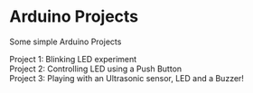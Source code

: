 # Arduino Projects

Some simple Arduino Projects

Project 1: Blinking LED experiment    
Project 2: Controlling LED using a Push Button   
Project 3: Playing with an Ultrasonic sensor, LED and a Buzzer!   
